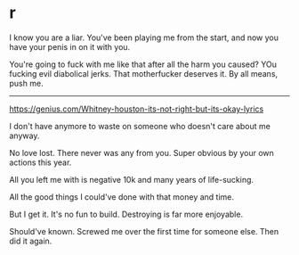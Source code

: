 # r

I know you are a liar. You've been playing me from the start, and now you have your penis in on it with you.

You're going to fuck with me like that after all the harm you caused? YOu fucking evil diabolical jerks. That motherfucker deserves it. By all means, push me.

---

https://genius.com/Whitney-houston-its-not-right-but-its-okay-lyrics

I don't have anymore to waste on someone who doesn't care about me anyway.

No love lost. There never was any from you. Super obvious by your own actions this year.

All you left me with is negative 10k and many years of life-sucking.

All the good things I could've done with that money and time. 

But I get it. It's no fun to build. Destroying is far more enjoyable.

Should've known. Screwed me over the first time for someone else. Then did it again.
